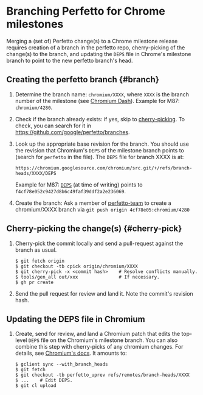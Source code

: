 # Branching Perfetto for Chrome milestones

Merging a (set of) Perfetto change(s) to a Chrome milestone release requires
creation of a branch in the perfetto repo, cherry-picking of the change(s) to
the branch, and updating the `DEPS` file in Chrome's milestone branch to point
to the new perfetto branch's head.

## Creating the perfetto branch {#branch}

1.  Determine the branch name: `chromium/XXXX`, where `XXXX` is the branch
    number of the milestone (see
    [Chromium Dash](https://chromiumdash.appspot.com/branches)). Example for
    M87: `chromium/4280`.

1.  Check if the branch already exists: if yes, skip to
    [cherry-picking](#all-tables). To check, you can search for it in
    https://github.com/google/perfetto/branches.

1.  Look up the appropriate base revision for the branch. You should use the
    revision that Chromium's `DEPS` of the milestone branch points to (search
    for `perfetto` in the file). The `DEPS` file for branch XXXX is at:

    `https://chromium.googlesource.com/chromium/src.git/+/refs/branch-heads/XXXX/DEPS`

    Example for M87:
    [`DEPS`](https://chromium.googlesource.com/chromium/src.git/+/refs/branch-heads/4280/DEPS)
    (at time of writing) points to `f4cf78e052c9427d8b6c49faf39ddf2a2e236069`.

1.  Create the branch:
    Ask a member of [perfetto-team](https://github.com/orgs/google/teams/perfetto-team/)
    to create a chromium/XXXX branch via `git push origin 4cf78e05:chromium/4280`

## Cherry-picking the change(s) {#cherry-pick}

1.  Cherry-pick the commit locally and send a pull-request against the branch 
    as usual.

    ```
    $ git fetch origin
    $ git checkout -tb cpick origin/chromium/XXXX
    $ git cherry-pick -x <commit hash>    # Resolve conflicts manually.
    $ tools/gen_all out/xxx               # If necessary.
    $ gh pr create
    ```

1.  Send the pull request for review and land it.
    Note the commit's revision hash.

## Updating the DEPS file in Chromium

1.  Create, send for review, and land a Chromium patch that edits the top-level
    `DEPS` file on the Chromium's milestone branch. You can also combine this
    step with cherry-picks of any chromium changes. For details, see
    [Chromium's docs](https://www.chromium.org/developers/how-tos/drover). It
    amounts to:

    ```
    $ gclient sync --with_branch_heads
    $ git fetch
    $ git checkout -tb perfetto_uprev refs/remotes/branch-heads/XXXX
    $ ...    # Edit DEPS.
    $ git cl upload
    ```
